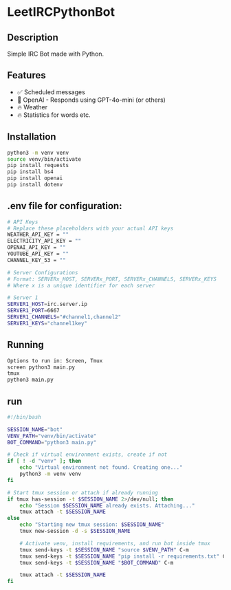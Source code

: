 # LeetIRCPythonBot

## Description
Simple IRC Bot made with Python.

## Features
- ✅ Scheduled messages
- 🚀 OpenAI - Responds using GPT-4o-mini (or others)
- 🔥 Weather
- 🔥 Statistics for words etc.

## Installation
```bash
python3 -m venv venv
source venv/bin/activate
pip install requests
pip install bs4
pip install openai
pip install dotenv
```
## .env file for configuration:
```bash
# API Keys
# Replace these placeholders with your actual API keys
WEATHER_API_KEY = ""
ELECTRICITY_API_KEY = ""
OPENAI_API_KEY = ""
YOUTUBE_API_KEY = ""
CHANNEL_KEY_53 = ""

# Server Configurations
# Format: SERVERx_HOST, SERVERx_PORT, SERVERx_CHANNELS, SERVERx_KEYS
# Where x is a unique identifier for each server

# Server 1
SERVER1_HOST=irc.server.ip
SERVER1_PORT=6667
SERVER1_CHANNELS="#channel1,channel2"
SERVER1_KEYS="channel1key"
```

## Running
```bash
Options to run in: Screen, Tmux
screen python3 main.py
tmux
python3 main.py
```

## run
```bash
#!/bin/bash

SESSION_NAME="bot"
VENV_PATH="venv/bin/activate"
BOT_COMMAND="python3 main.py"

# Check if virtual environment exists, create if not
if [ ! -d "venv" ]; then
    echo "Virtual environment not found. Creating one..."
    python3 -m venv venv
fi

# Start tmux session or attach if already running
if tmux has-session -t $SESSION_NAME 2>/dev/null; then
    echo "Session $SESSION_NAME already exists. Attaching..."
    tmux attach -t $SESSION_NAME
else
    echo "Starting new tmux session: $SESSION_NAME"
    tmux new-session -d -s $SESSION_NAME

    # Activate venv, install requirements, and run bot inside tmux
    tmux send-keys -t $SESSION_NAME "source $VENV_PATH" C-m
    tmux send-keys -t $SESSION_NAME "pip install -r requirements.txt" C-m
    tmux send-keys -t $SESSION_NAME "$BOT_COMMAND" C-m

    tmux attach -t $SESSION_NAME
fi
```
